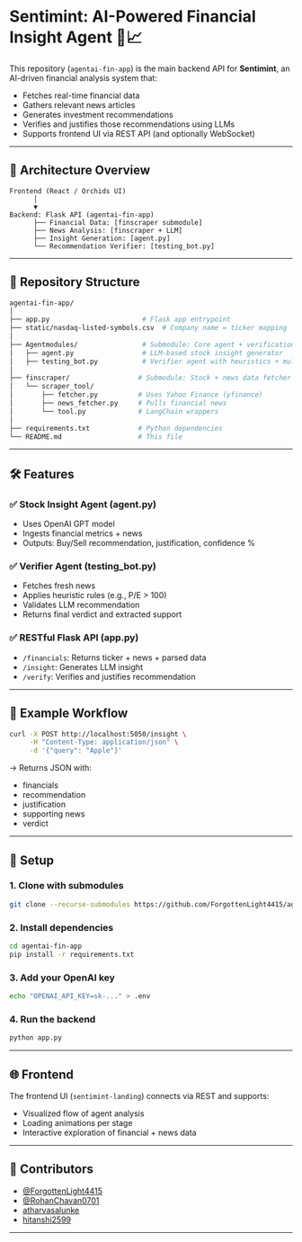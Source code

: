 # Sentimint: AI-Powered Financial Insight Agent 🚀📈

This repository (`agentai-fin-app`) is the main backend API for **Sentimint**, an AI-driven financial analysis system that:
- Fetches real-time financial data
- Gathers relevant news articles
- Generates investment recommendations
- Verifies and justifies those recommendations using LLMs
- Supports frontend UI via REST API (and optionally WebSocket)

---

## 🧠 Architecture Overview

```
Frontend (React / Orchids UI)
      │
      ▼
Backend: Flask API (agentai-fin-app)
      ├── Financial Data: [finscraper submodule]
      ├── News Analysis: [finscraper + LLM]
      ├── Insight Generation: [agent.py]
      └── Recommendation Verifier: [testing_bot.py]
```

---

## 📁 Repository Structure

```bash
agentai-fin-app/
│
├── app.py                       # Flask app entrypoint
├── static/nasdaq-listed-symbols.csv  # Company name ↔ ticker mapping
│
├── Agentmodules/                # Submodule: Core agent + verification logic
│   ├── agent.py                 # LLM-based stock insight generator
│   ├── testing_bot.py           # Verifier agent with heuristics + multi-source analysis
│
├── finscraper/                 # Submodule: Stock + news data fetcher
│   └── scraper_tool/
│       ├── fetcher.py          # Uses Yahoo Finance (yfinance)
│       ├── news_fetcher.py     # Pulls financial news
│       └── tool.py             # LangChain wrappers
│
├── requirements.txt            # Python dependencies
└── README.md                   # This file
```

---

## 🛠 Features

### ✅ Stock Insight Agent (agent.py)
- Uses OpenAI GPT model
- Ingests financial metrics + news
- Outputs: Buy/Sell recommendation, justification, confidence %

### ✅ Verifier Agent (testing_bot.py)
- Fetches fresh news
- Applies heuristic rules (e.g., P/E > 100)
- Validates LLM recommendation
- Returns final verdict and extracted support

### ✅ RESTful Flask API (app.py)
- `/financials`: Returns ticker + news + parsed data
- `/insight`: Generates LLM insight
- `/verify`: Verifies and justifies recommendation

---

## 🧪 Example Workflow

```bash
curl -X POST http://localhost:5050/insight \
     -H "Content-Type: application/json" \
     -d '{"query": "Apple"}'
```

→ Returns JSON with:
- financials
- recommendation
- justification
- supporting news
- verdict

---

## 🧰 Setup

### 1. Clone with submodules
```bash
git clone --recurse-submodules https://github.com/ForgottenLight4415/agentai-fin-app.git
```

### 2. Install dependencies
```bash
cd agentai-fin-app
pip install -r requirements.txt
```

### 3. Add your OpenAI key
```bash
echo "OPENAI_API_KEY=sk-..." > .env
```

### 4. Run the backend
```bash
python app.py
```

---

## 🌐 Frontend

The frontend UI (`sentimint-landing`) connects via REST and supports:
- Visualized flow of agent analysis
- Loading animations per stage
- Interactive exploration of financial + news data

---

## 👥 Contributors

- [@ForgottenLight4415](https://github.com/ForgottenLight4415)
- [@RohanChavan0701](https://github.com/RohanChavan0701)
- [atharvasalunke](https://github.com/atharvasalunke)
- [hitanshi2599](https://github.com/hitanshi2599)

---

